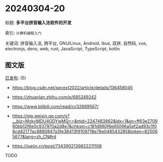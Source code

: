 # 20240304-20

标题:
**多平台拼音输入法软件的开发**

索引: `计算机编程入门`

关键词: 拼音输入法, 跨平台, GNU/Linux, Android, ibus, 双拼, 自然码,
  vue, electronjs, deno, web, rust, JavaScript, TypeScript, kotlin


## 图文版

[已发布](./a.md): (5)

+ <https://blog.csdn.net/secext2022/article/details/136458045>
+ <https://zhuanlan.zhihu.com/p/685249242>
+ <https://www.bilibili.com/read/cv32669567/>

+ <https://mp.weixin.qq.com/s?__biz=MzkyMDU4ODYwMQ==&mid=2247483862&idx=1&sn=ff63e270960bb12f6e0c937970a2d8e7&chksm=c191d980f6e65096a5ef2ad93c1f08cd42177ac8880847a3fe38413f9109718e78e048543285&token=825065677&lang=zh_CN#rd>

+ <https://juejin.cn/post/7343902139822211108>

TODO
